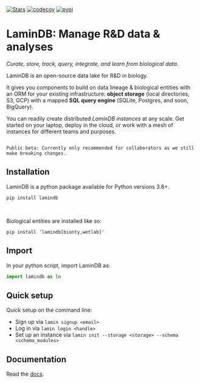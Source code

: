 [![Stars](https://img.shields.io/github/stars/laminlabs/lamindb?logo=GitHub&color=yellow)](https://github.com/laminlabs/lamindb)
[![codecov](https://codecov.io/gh/laminlabs/lamindb/branch/main/graph/badge.svg?token=VKMRJ7OWR3)](https://codecov.io/gh/laminlabs/lamindb)
[![pypi](https://img.shields.io/pypi/v/lamindb?color=blue&label=pypi%20package)](https://pypi.org/project/lamindb)

# LaminDB: Manage R&D data & analyses

_Curate, store, track, query, integrate, and learn from biological data._

LaminDB is an open-source data lake for R&D in biology.

It gives you components to build on data lineage & biological entities with an ORM for your existing infrastructure: **object storage** (local directories, S3, GCP) with a mapped **SQL query engine** (SQLite, Postgres, and soon, BigQuery).

You can readily create distributed _LaminDB instances_ at any scale. Get started on your laptop, deploy in the cloud, or work with a mesh of instances for different teams and purposes.

```{warning}

Public beta: Currently only recommended for collaborators as we still make breaking changes.

```

## Installation

LaminDB is a python package available for Python versions 3.8+.

```shell
pip install lamindb
```

<br>

Biological entities are installed like so:

```shell
pip install 'lamindb[bionty,wetlab]'
```

## Import

In your python script, import LaminDB as:

```python
import lamindb as ln
```

## Quick setup

Quick setup on the command line:

- Sign up via `lamin signup <email>`
- Log in via `lamin login <handle>`
- Set up an instance via `lamin init --storage <storage> --schema <schema_modules>`

## Documentation

Read the [docs](https://lamin.ai/docs/guide/).
